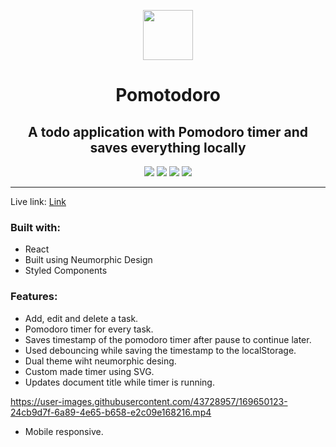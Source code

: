<p align="center"><img src="https://yifgzyyqlpgydlzwcsaj.supabase.co/storage/v1/object/public/pomotodoro/pomotodoro.png" height="80"/></p>

<h1 align="center">Pomotodoro</h1>

<h2 align="center"> A todo application with Pomodoro timer and saves everything locally</h2>

<p align="center">
<img src="https://img.shields.io/badge/React-20232A?style=for-the-badge&logo=react&logoColor=61DAFB"/ >
<img src="https://img.shields.io/badge/styled--components-DB7093?style=for-the-badge&logo=styled-components&logoColor=white"/>
<img src="https://img.shields.io/badge/Visual_Studio_Code-0078D4?style=for-the-badge&logo=visual%20studio%20code&logoColor=white" />
<img src="https://img.shields.io/badge/Vercel-000000?style=for-the-badge&logo=vercel&logoColor=white" />
</p>

---

Live link: [Link](https://pomotodoro-launchpad5682.vercel.app/)

### Built with:

- React
- Built using Neumorphic Design
- Styled Components

### Features:

- Add, edit and delete a task.
- Pomodoro timer for every task.
- Saves timestamp of the pomodoro timer after pause to continue later.
- Used debouncing while saving the timestamp to the localStorage.
- Dual theme wiht neumorphic desing.
- Custom made timer using SVG.
- Updates document title while timer is running.

https://user-images.githubusercontent.com/43728957/169650123-24cb9d7f-6a89-4e65-b658-e2c09e168216.mp4


- Mobile responsive.

